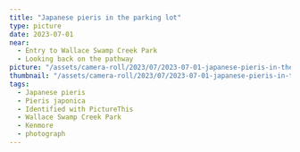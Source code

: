 ```yaml
---
title: "Japanese pieris in the parking lot"
type: picture
date: 2023-07-01
near:
  - Entry to Wallace Swamp Creek Park
  - Looking back on the pathway
picture: "/assets/camera-roll/2023/07/2023-07-01-japanese-pieris-in-the-parking-lot/20230702_014703317_iOS.jpg"
thumbnail: "/assets/camera-roll/2023/07/2023-07-01-japanese-pieris-in-the-parking-lot/20230702_014703317_iOS-thumbnail.jpg"
tags:
  - Japanese pieris
  - Pieris japonica
  - Identified with PictureThis
  - Wallace Swamp Creek Park
  - Kenmore
  - photograph
---
```

